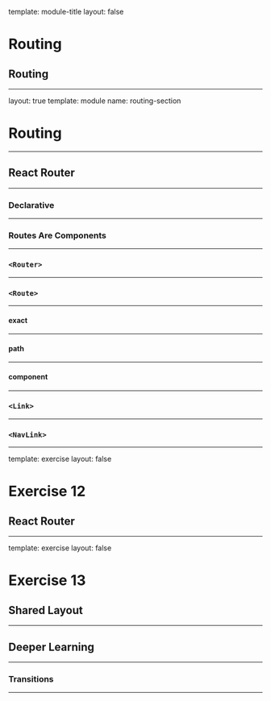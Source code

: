
template: module-title
layout: false

# Routing
## Routing

---

layout: true
template: module
name: routing-section

# Routing

---

## React Router

---

### Declarative

---

### Routes Are Components

---

### `<Router>`

---

### `<Route>`

---

#### exact

---

#### path

---

#### component

---

### `<Link>`

---

### `<NavLink>`

---
template: exercise
layout: false

# Exercise 12
## React Router

---
template: exercise
layout: false

# Exercise 13
## Shared Layout

---

## Deeper Learning

---

### Transitions

---
